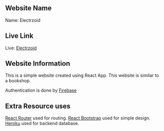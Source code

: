 ## Website Name

Name: Electrzoid

## Live Link

Live: [Electrzoid](https://electrzoid.web.app/)

## Website Information

This is a simple website created using React App.
This website is similar to a bookshop.

Authentication is done by [Firebase](https://firebase.google.com/)

## Extra Resource uses

[React Router](https://reactrouter.com/) used for routing.
[React Bootstrap](https://react-bootstrap.github.io/) used for simple design.
[Heroku](https://dashboard.heroku.com/apps) used for backend database.
